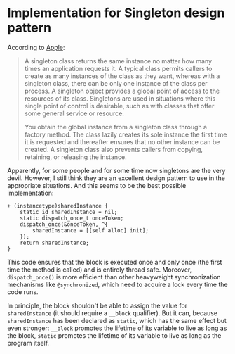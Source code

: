 # Implementation for Singleton design pattern

According to [Apple](https://developer.apple.com/library/content/documentation/General/Conceptual/DevPedia-CocoaCore/Singleton.html):

> A singleton class returns the same instance no matter how many times an application requests it. A typical class permits callers to create as many instances of the class as they want, whereas with a singleton class, there can be only one instance of the class per process. A singleton object provides a global point of access to the resources of its class. Singletons are used in situations where this single point of control is desirable, such as with classes that offer some general service or resource.
>
> You obtain the global instance from a singleton class through a factory method. The class lazily creates its sole instance the first time it is requested and thereafter ensures that no other instance can be created. A singleton class also prevents callers from copying, retaining, or releasing the instance.

Apparently, for some people and for some time now singletons are the very devil. However, I still think they are an excellent design pattern to use in the appropriate situations. And this seems to be the best possible implementation:

```objc
+ (instancetype)sharedInstance {
    static id sharedInstance = nil; 
    static dispatch_once_t onceToken;
    dispatch_once(&onceToken, ^{
        sharedInstance = [[self alloc] init];
    });
    return sharedInstance; 
}
```

This code ensures that the block is executed once and only once (the first time the method is called) and is entirely thread safe. Moreover, `dispatch_once()` is more efficient than other heavyweight synchronization mechanisms like `@synchronized`, which need to acquire a lock every time the code runs.

In principle, the block shouldn't be able to assign the value for `sharedInstance` (it should require a `__block` qualifier). But it can, because `sharedInstance` has been declared as `static`, which has the same effect but even stronger: `__block` promotes the lifetime of its variable to live as long as the block, `static` promotes the lifetime of its variable to live as long as the program itself.